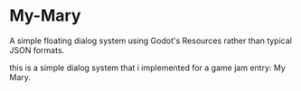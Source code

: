 # My-Mary
A simple floating dialog system
using Godot's Resources rather than typical JSON formats.


this is a simple dialog system that i implemented for a game jam entry: My Mary.
